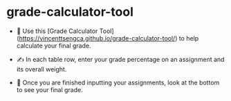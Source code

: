 # grade-calculator-tool

- 📑 Use this [Grade Calculator Tool] (https://vincenttsengca.github.io/grade-calculator-tool/) to help calculate your final grade.

- ✍️ In each table row, enter your grade percentage on an assignment and its overall weight.

- 🔢 Once you are finished inputting your assignments, look at the bottom to see your final grade.